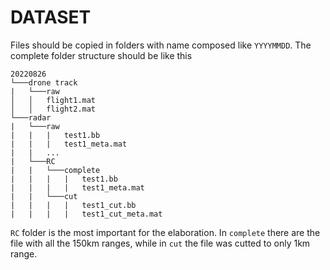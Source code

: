 # DATASET

Files should be copied in folders with name composed like `YYYYMMDD`.
The complete folder structure should be like this

```
20220826
└───drone track
|   └───raw
│   │   flight1.mat
│   │   flight2.mat
└───radar
|   └───raw
|   |   |   test1.bb
|   |   |   test1_meta.mat
|   |   ...
|   └───RC
|   |   └───complete
|   |   |   |   test1.bb
|   |   |   |   test1_meta.mat
|   |   └───cut
|   |   |   |   test1_cut.bb
|   |   |   |   test1_cut_meta.mat
```

`RC` folder is the most important for the elaboration. In `complete` there are the file with all the 150km ranges, while in `cut` the file was cutted to only 1km range.
